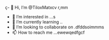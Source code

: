 ç- 👋 Hi, I’m @TiloxMatxcv r,mm
- 👀 I’m interested in ...s
- 🌱 I’m currently learning ..
- 💞️ I’m looking to collaborate on .dfddsoimmms
- 📫 How to reach me ...ewewqedfgcf
<!---k
TiloxMat/TiloxMat is a ✨ special ✨ repository because its `README.md` (this file) appears on your GitHub profile.
You can click the Preview link to take a look at your changes.
--->
